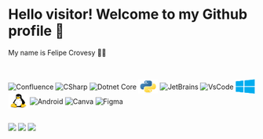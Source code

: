 # Hello visitor! Welcome to my Github profile 👋
My name is Felipe Crovesy 🐱‍💻
##
  
<div style="display: inline_block"><br>
  <!-- Boards and Documentations -->
  <img align="center" alt="Confluence" height="30" width="40" src="https://cdn.jsdelivr.net/gh/devicons/devicon/icons/confluence/confluence-original.svg" />

  <!-- Code Languages -->  
  <img align="center" alt="CSharp" height="30" width="40" src="https://cdn.jsdelivr.net/gh/devicons/devicon/icons/csharp/csharp-original.svg" /> 
  <img align="center" alt="Dotnet Core" height="30" width="40" src="https://cdn.jsdelivr.net/gh/devicons/devicon/icons/dotnetcore/dotnetcore-original.svg" />
  <img align="center" alt="Python" height="30" width="40" src="https://raw.githubusercontent.com/devicons/devicon/master/icons/python/python-original.svg">
  
  <!-- IDE -->
  <img  align="center" alt="JetBrains" height="30" width="40" src="https://cdn.jsdelivr.net/gh/devicons/devicon/icons/jetbrains/jetbrains-original.svg" />
  <img  align="center" alt="VsCode" height="30" width="40" src="https://cdn.jsdelivr.net/gh/devicons/devicon/icons/vscode/vscode-original.svg" />     
  
  <!-- Operational systems -->
  <img align="center" alt="Windows" height="30" width="40" src="https://raw.githubusercontent.com/devicons/devicon/master/icons/windows8/windows8-original.svg">
  <img align="center" alt="Linux" height="30" width="40" src="https://raw.githubusercontent.com/devicons/devicon/master/icons/linux/linux-original.svg">
  <img align="center" alt="Android" height="30" width="40" src="https://cdn.jsdelivr.net/gh/devicons/devicon/icons/android/android-original.svg" />
  
  <!-- Image editors --> 
  <img align="center" alt="Canva" height="30" width="40" src="https://cdn.jsdelivr.net/gh/devicons/devicon/icons/canva/canva-original.svg" />
  <img align="center" alt="Figma" height="30" width="40" src="https://cdn.jsdelivr.net/gh/devicons/devicon/icons/figma/figma-original.svg" />

</div>

##

<div>
<a href="https://www.linkedin.com/in/felipe-crovesy-6a299283/" target="_blank"><img src="https://img.shields.io/badge/-LinkedIn-%230077B5?style=for-the-badge&logo=linkedin&logoColor=white" target="_blank"></a> 
<a href="https://www.instagram.com/felipecrovesy/" target="_blank"><img src="https://img.shields.io/badge/Instagram-E4405F?style=for-the-badge&logo=instagram&logoColor=white" target="_blank"></a> 
<a href="https://steamcommunity.com/id/felipecrovesy/" target"_blank"><img src="https://img.shields.io/badge/Steam-000000?style=for-the-badge&logo=steam&logoColor=white" target="_blank"></a>
</div>

<!--
**felipecrovesy/felipecrovesy** is a ✨ _special_ ✨ repository because its `README.md` (this file) appears on your GitHub profile.

Here are some ideas to get you started:

- 🔭 I’m currently working on ...
- 🌱 I’m currently learning ...
- 👯 I’m looking to collaborate on ...
- 🤔 I’m looking for help with ...
- 💬 Ask me about ...
- 📫 How to reach me: ...
- 😄 Pronouns: ...
- ⚡ Fun fact: ...
